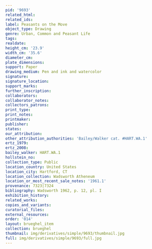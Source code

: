 ```yaml
---
pid: '9693'
related_html: 
related_ids: 
label: Peasants on the Move
object_type: Drawing
genre: Urban, Common and Peasant Life
tags: 
realdate: 
height_cm: '23.9'
width_cm: '35.6'
diameter_cm: 
plate_dimensions: 
support: Paper
drawing_medium: Pen and ink and watercolor
signature: 
signature_location: 
support_marks: 
further_inscription: 
collaborators: 
collaborator_notes: 
collectors_patrons: 
print_type: 
print_notes: 
printmaker: 
publisher: 
states: 
our_attribution: 
other_attribution_authorities: 'Bailey/Walker cat. #HART.WA.1'
ertz_1979: 
ertz_2008: 
bailey_walker: HART.WA.1
hollstein_no: 
collection_type: Public
location_country: United States
location_city: Hartford, CT
location_collection: Wadsworth Atheneum
location_or_most_recent_sale_notes: '1961.1'
provenance: 7323|7324
bibliography: Wadsworth 1962, p. 12, pl. I
exhibition_history: 
related_works: 
copies_and_variants: 
curatorial_files: 
external_resources: 
order: '014'
layout: brueghel_item
collection: brueghel
thumbnail: img/derivatives/simple/9693/thumbnail.jpg
full: img/derivatives/simple/9693/full.jpg
---
```

